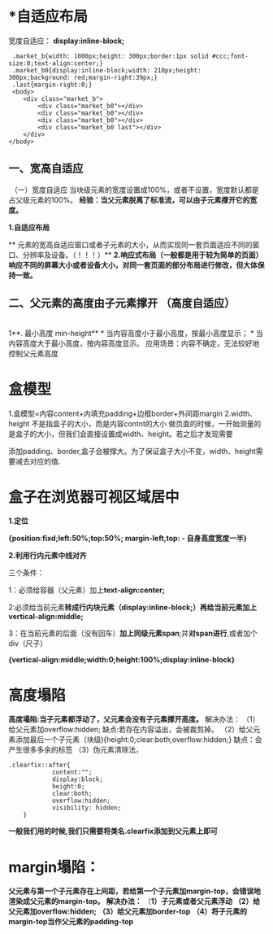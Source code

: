 # *自适应布局

宽度自适应： **display:inline-block;**

```
 .market_b{width: 1000px;height: 300px;border:1px solid #ccc;font-size:0;text-align:center;}
 .market_b0{display:inline-block;width: 210px;height: 300px;background: red;margin-right:39px;}
 .last{margin-right:0;}
 <body>
    <div class="market_b">
        <div class="market_b0"></div>
        <div class="market_b0"></div>
        <div class="market_b0"></div>
        <div class="market_b0 last"></div>
    </div>
</body>
```

## 一、宽高自适应

​        （一）宽度自适应
            当块级元素的宽度设置成100%，或者不设置，宽度默认都是占父级元素的100%。
            **经验：当父元素脱离了标准流，可以由子元素撑开它的宽度。**

**1.自适应布局**

**        元素的宽高自适应窗口或者子元素的大小，从而实现同一套页面适应不同的窗口、分辨率及设备。（！！！）**
        **2.响应式布局（一般都是用于较为简单的页面）**
        **响应不同的屏幕大小或者设备大小，对同一套页面的部分布局进行修改，但大体保持一致。**

## 二、**父元素的高度由子元素撑开**  （高度自适应）

​        
​            1**. 最小高度 min-height**
                * 当内容高度小于最小高度，按最小高度显示；
                * 当内容高度大于最小高度，按内容高度显示。
                应用场景：内容不确定，无法较好地控制父元素高度

# 盒模型

 1.盒模型=内容content+内填充padding+边框border+外间距margin
  2.width、height 不是指盒子的大小，而是内容contnt的大小
                  做页面的时候，一开始测量的是盒子的大小，但我们会直接设置成width、height。若之后才发现需要		 

​            	  添加padding、border,盒子会被撑大。为了保证盒子大小不变，width、height需要减去对应的值.

# 盒子在浏览器可视区域居中

**1.定位**

**{position:fixd;left:50%;top:50%; margin-left,top:   -  自身高度宽度一半}**

**2.利用行内元素中线对齐**

三个条件：

1：必须给容器（父元素）加上**text-align:center;**

2:必须给当前元素**转成行内块元素（display:inline-block;）**再给**当前元素加上vertical-align:middle;**

3：在当前元素的后面（没有回车）**加上同级元素span**;并**对span进行**,或者加个div（尺子）

​		**{vertical-align:middle;width:0;height:100%;display:inline-block}**

# 高度塌陷

**高度塌陷:当子元素都浮动了，父元素会没有子元素撑开高度。**
                解决办法：
                （1）给父元素加overflow:hidden; 缺点:若存在内容溢出，会被裁剪掉。
                （2）给父元素添加最后一个子元素（块级){height:0;clear:both;overflow:hidden;} 缺点：会产生很多多余的标签
                （3）伪元素清除法，

```
.clearfix::after{
            content:"";
            display:block;
            height:0;
            clear:both;
            overflow:hidden;
            visibility: hidden;
	}
```

**一般我们用的时候,我们只需要将类名.clearfix添加到父元素上即可**

# margin塌陷：

​       **父元素与第一个子元素存在上间距，若给第一个子元素加margin-top，会错误地渲染成父元素的margin-top。**
            **解决办法：** 
                    （**1）子元素或者父元素浮动**
                    **（2）给父元素加overflow:hidden;**
                    **（3）给父元素加border-top**
                    **（4）将子元素的margin-top当作父元素的padding-top**

